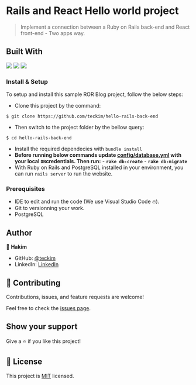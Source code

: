 # Rails and React Hello world project

> Implement a connection between a Ruby on Rails back-end and React front-end - Two apps way.

## Built With

![](https://img.shields.io/badge/Github-blueviolet)
![](https://img.shields.io/badge/Ruby_On_Rails-red)
![](https://img.shields.io/badge/React-red)


### Install & Setup

To setup and install this sample ROR Blog project, follow the below steps:
- Clone this project by the command: 

```
$ git clone https://github.com/teckim/hello-rails-back-end
```

- Then switch to the project folder by the bellow query:

```
$ cd hello-rails-back-end
```

- Install the required dependecies with `bundle install`
- **Before running below commands update [config/database.yml](./config/database.yml) with your local `DB`credentials. Then run:**
      - **`rake db:create`**
      - **`rake db:migrate`**
- With Ruby on Rails and PostgreSQL installed in your environment, you can run `rails server` to run the website.

### Prerequisites

- IDE to edit and run the code (We use Visual Studio Code 🔥).
- Git to versionning your work.
- PostgreSQL

## Author

👤 **Hakim**

- GitHub: [@teckim](https://github.com/teckim)
- LinkedIn: [LinkedIn](https://www.linkedin.com/in/hakim-bhd/)

## 🤝 Contributing

Contributions, issues, and feature requests are welcome!

Feel free to check the [issues page](https://github.com/teckim/hello-rails-back-end/issues).

## Show your support

Give a ⭐️ if you like this project!

## 📝 License

This project is [MIT](./LICENSE.md) licensed.

